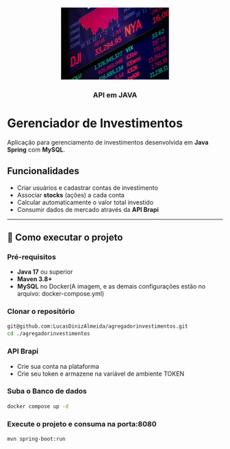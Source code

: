 <p align="center" width="100%">
    <img width="50%" src="https://github.com/buildrun-tech/buildrun-agregador-de-investimentos/blob/master/images/stock-market.jpg"> 
</p>

<h3 align="center">
 API em JAVA
</h3>

# Gerenciador de Investimentos

Aplicação para gerenciamento de investimentos desenvolvida em **Java Spring** com **MySQL**.

## Funcionalidades
- Criar usuários e cadastrar contas de investimento  
- Associar **stocks** (ações) a cada conta  
- Calcular automaticamente o valor total investido  
- Consumir dados de mercado através da **API Brapi**

---



## 🚀 Como executar o projeto

### Pré-requisitos
- **Java 17** ou superior
- **Maven 3.8+**
- **MySQL** no Docker(A imagem, e as demais configurações estão no arquivo: docker-compose.yml)

### Clonar o repositório
```bash
git@github.com:LucasDinizAlmeida/agregadorinvestimentos.git
cd ./agregadorinvestimentos
```
### API Brapi
- Crie sua conta na plataforma
- Crie seu token e armazene na variável de ambiente TOKEN

### Suba o Banco de dados
```bash
docker compose up -d
```
### Execute o projeto e consuma na porta:8080
```bash
mvn spring-boot:run
```
